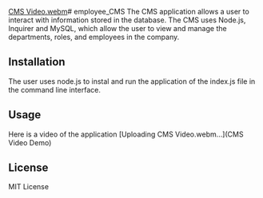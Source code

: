 [CMS Video.webm](https://github.com/AlyssaPidgeon/employee_CMS/assets/133649814/1b92dd3c-5341-429d-b5eb-bf51a82a9b98)# employee_CMS
The CMS application allows a user to interact with information stored in the database. The CMS uses Node.js, Inquirer and MySQL, which allow the user to view and manage the departments, roles, and employees in the company. 
## Installation
The user uses node.js to instal and run the application of the index.js file in the command line interface. 
## Usage
Here is a video of the application [Uploading CMS Video.webm…](CMS Video Demo)


## License
MIT License 
 
